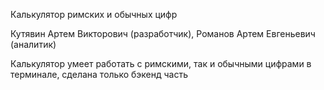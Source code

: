 Калькулятор римских и обычных цифр

Кутявин Артем Викторович (разработчик),
Романов Артем Евгеньевич (аналитик)

Калькулятор умеет работать с римскими, так и обычными цифрами в терминале, сделана только бэкенд часть
